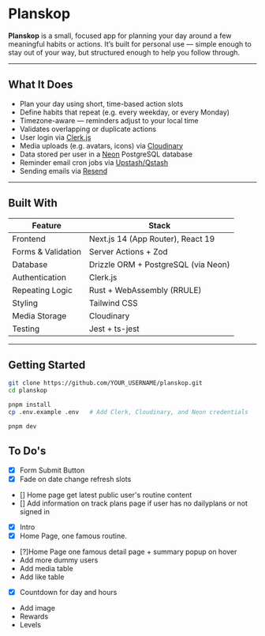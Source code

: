 # Planskop

**Planskop** is a small, focused app for planning your day around a few meaningful habits or actions. It’s built for personal use — simple enough to stay out of your way, but structured enough to help you follow through.

---

## What It Does

- Plan your day using short, time-based action slots
- Define habits that repeat (e.g. every weekday, or every Monday)
- Timezone-aware — reminders adjust to your local time
- Validates overlapping or duplicate actions
- User login via [Clerk.js](https://clerk.dev)
- Media uploads (e.g. avatars, icons) via [Cloudinary](https://cloudinary.com/)
- Data stored per user in a [Neon](https://neon.tech/) PostgreSQL database
- Reminder email cron jobs via [Upstash/Qstash](https://upstash.com/docs/qstash/overall/getstarted)
- Sending emails via [Resend](https://resend.com/)

---

## Built With

| Feature            | Stack                               |
| ------------------ | ----------------------------------- |
| Frontend           | Next.js 14 (App Router), React 19   |
| Forms & Validation | Server Actions + Zod                |
| Database           | Drizzle ORM + PostgreSQL (via Neon) |
| Authentication     | Clerk.js                            |
| Repeating Logic    | Rust + WebAssembly (RRULE)          |
| Styling            | Tailwind CSS                        |
| Media Storage      | Cloudinary                          |
| Testing            | Jest + ts-jest                      |

---

## Getting Started

```bash
git clone https://github.com/YOUR_USERNAME/planskop.git
cd planskop

pnpm install
cp .env.example .env   # Add Clerk, Cloudinary, and Neon credentials

pnpm dev
```

## To Do's

- [x] Form Submit Button
- [x] Fade on date change refresh slots
- [] Home page get latest public user's routine content
- [] Add information on track plans page if user has no dailyplans or not signed in
- [x] Intro
- [x] Home Page, one famous routine.
- [?]Home Page one famous detail page + summary popup on hover
- Add more dummy users
- Add media table
- Add like table
- [x] Countdown for day and hours
- Add image
- Rewards
- Levels
